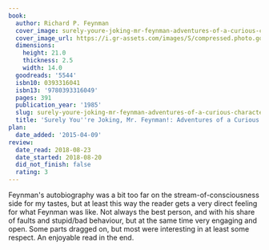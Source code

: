 ```yaml
---
book:
  author: Richard P. Feynman
  cover_image: surely-youre-joking-mr-feynman-adventures-of-a-curious-character.jpg
  cover_image_url: https://i.gr-assets.com/images/S/compressed.photo.goodreads.com/books/1348445281l/5544._SX98_.jpg
  dimensions:
    height: 21.0
    thickness: 2.5
    width: 14.0
  goodreads: '5544'
  isbn10: 0393316041
  isbn13: '9780393316049'
  pages: 391
  publication_year: '1985'
  slug: surely-youre-joking-mr-feynman-adventures-of-a-curious-character
  title: 'Surely You''re Joking, Mr. Feynman!: Adventures of a Curious Character'
plan:
  date_added: '2015-04-09'
review:
  date_read: 2018-08-23
  date_started: 2018-08-20
  did_not_finish: false
  rating: 3
---
```


Feynman's autobiography was a bit too far on the stream-of-consciousness side for my tastes, but at least this way the reader gets a very direct feeling for what Feynman was like. Not always the best person, and with his share of faults and stupid/bad behaviour, but at the same time very engaging and open. Some parts dragged on, but most were interesting in at least some respect. An enjoyable read in the end.
